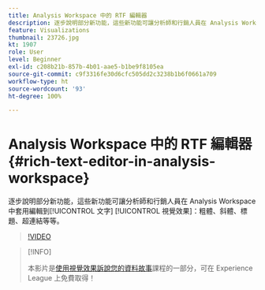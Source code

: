 ```yaml
---
title: Analysis Workspace 中的 RTF 編輯器
description: 逐步說明部分新功能，這些新功能可讓分析師和行銷人員在 Analysis Workspace 中套用編輯到文字視覺效果 (或說明) - 粗體、斜體、標題、超連結等等。
feature: Visualizations
thumbnail: 23726.jpg
kt: 1907
role: User
level: Beginner
exl-id: c208b21b-857b-4b01-aae5-b1be9f8105ea
source-git-commit: c9f3316fe30d6cfc505dd2c3238b1b6f0661a709
workflow-type: ht
source-wordcount: '93'
ht-degree: 100%

---
```


# Analysis Workspace 中的 RTF 編輯器 {#rich-text-editor-in-analysis-workspace}

逐步說明部分新功能，這些新功能可讓分析師和行銷人員在 Analysis Workspace 中套用編輯到[!UICONTROL 文字] [!UICONTROL 視覺效果]：粗體、斜體、標題、超連結等等。

>[!VIDEO](https://video.tv.adobe.com/v/23726/?quality=12)

>[!INFO]
>
> 本影片是[使用視覺效果訴說您的資料故事](https://experienceleague.adobe.com/?recommended=Analytics-U-1-2021.1.visualizations)課程的一部分，可在 Experience League 上免費取得！
